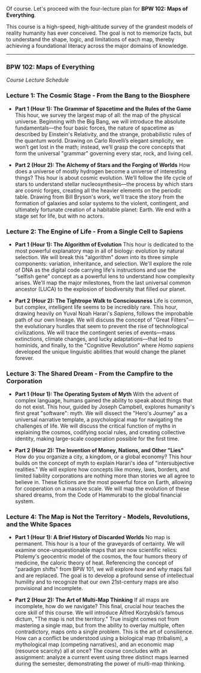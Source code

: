 Of course. Let's proceed with the four-lecture plan for **BPW 102: Maps of Everything**.

This course is a high-speed, high-altitude survey of the grandest models of reality humanity has ever conceived. The goal is not to memorize facts, but to understand the shape, logic, and limitations of each map, thereby achieving a foundational literacy across the major domains of knowledge.

***

### **BPW 102: Maps of Everything**
*Course Lecture Schedule*

### **Lecture 1: The Cosmic Stage - From the Bang to the Biosphere**

* **Part 1 (Hour 1): The Grammar of Spacetime and the Rules of the Game**
    This hour, we survey the largest map of all: the map of the physical universe. Beginning with the Big Bang, we will introduce the absolute fundamentals—the four basic forces, the nature of spacetime as described by Einstein's Relativity, and the strange, probabilistic rules of the quantum world. Drawing on Carlo Rovelli’s elegant simplicity, we won’t get lost in the math; instead, we’ll grasp the core concepts that form the universal "grammar" governing every star, rock, and living cell.

* **Part 2 (Hour 2): The Alchemy of Stars and the Forging of Worlds**
    How does a universe of mostly hydrogen become a universe of interesting things? This hour is about cosmic evolution. We’ll follow the life cycle of stars to understand stellar nucleosynthesis—the process by which stars are cosmic forges, creating all the heavier elements on the periodic table. Drawing from Bill Bryson's work, we'll trace the story from the formation of galaxies and solar systems to the violent, contingent, and ultimately fortunate creation of a habitable planet: Earth. We end with a stage set for life, but with no actors.

### **Lecture 2: The Engine of Life - From a Single Cell to Sapiens**

* **Part 1 (Hour 1): The Algorithm of Evolution**
    This hour is dedicated to the most powerful explanatory map in all of biology: evolution by natural selection. We will break this "algorithm" down into its three simple components: variation, inheritance, and selection. We'll explore the role of DNA as the digital code carrying life's instructions and use the "selfish gene" concept as a powerful lens to understand how complexity arises. We'll map the major milestones, from the last universal common ancestor (LUCA) to the explosion of biodiversity that filled our planet.

* **Part 2 (Hour 2): The Tightrope Walk to Consciousness**
    Life is common, but complex, intelligent life seems to be incredibly rare. This hour, drawing heavily on Yuval Noah Harari's *Sapiens*, follows the improbable path of our own lineage. We will discuss the concept of "Great Filters"—the evolutionary hurdles that seem to prevent the rise of technological civilizations. We will trace the contingent series of events—mass extinctions, climate changes, and lucky adaptations—that led to hominids, and finally, to the "Cognitive Revolution" where *Homo sapiens* developed the unique linguistic abilities that would change the planet forever.

### **Lecture 3: The Shared Dream - From the Campfire to the Corporation**

* **Part 1 (Hour 1): The Operating System of Myth**
    With the advent of complex language, humans gained the ability to speak about things that do not exist. This hour, guided by Joseph Campbell, explores humanity's first great "software": myth. We will dissect the "Hero's Journey" as a universal narrative template, a psychological map for navigating the challenges of life. We will discuss the critical function of myths in explaining the cosmos, codifying social rules, and creating collective identity, making large-scale cooperation possible for the first time.

* **Part 2 (Hour 2): The Invention of Money, Nations, and Other "Lies"**
    How do you organize a city, a kingdom, or a global economy? This hour builds on the concept of myth to explain Harari's idea of "intersubjective realities." We will explore how concepts like money, laws, borders, and limited liability corporations are nothing more than stories we all agree to believe in. These fictions are the most powerful force on Earth, allowing for cooperation on a massive scale. We will map the evolution of these shared dreams, from the Code of Hammurabi to the global financial system.

### **Lecture 4: The Map is Not the Territory - Models, Revolutions, and the White Spaces**

* **Part 1 (Hour 1): A Brief History of Discarded Worlds**
    No map is permanent. This hour is a tour of the graveyards of certainty. We will examine once-unquestionable maps that are now scientific relics: Ptolemy's geocentric model of the cosmos, the four humors theory of medicine, the caloric theory of heat. Referencing the concept of "paradigm shifts" from BPW 101, we will explore *how* and *why* maps fail and are replaced. The goal is to develop a profound sense of intellectual humility and to recognize that our own 21st-century maps are also provisional and incomplete.

* **Part 2 (Hour 2): The Art of Multi-Map Thinking**
    If all maps are incomplete, how do we navigate? This final, crucial hour teaches the core skill of this course. We will introduce Alfred Korzybski’s famous dictum, "The map is not the territory." True insight comes not from mastering a single map, but from the ability to overlay multiple, often contradictory, maps onto a single problem. This is the art of consilience. How can a conflict be understood using a biological map (tribalism), a mythological map (competing narratives), and an economic map (resource scarcity) all at once? The course concludes with an assignment: analyze a current event using three distinct maps learned during the semester, demonstrating the power of multi-map thinking.
